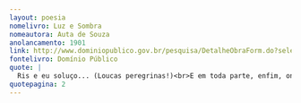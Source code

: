 ```yaml
---
layout: poesia
nomelivro: Luz e Sombra
nomeautora: Auta de Souza
anolancamento: 1901
link: http://www.dominiopublico.gov.br/pesquisa/DetalheObraForm.do?select_action=&co_obra=81781
fontelivro: Domínio Público
quote: |
  Ris e eu soluço... (Loucas peregrinas!)<br>E em toda parte, enfim, onde passamos,<br>Deixo chorando os olhos das meninas,<br>Deixas cantando os pássaros nos ramos.
quotepagina: 2
---
```

